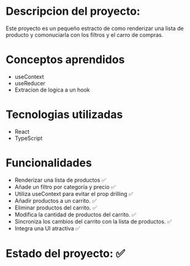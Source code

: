 # Descripcion del proyecto:
Este proyecto es un pequeño estracto de como renderizar una lista de producto y comonuciarla con los filtros y el carro de compras.

# Conceptos aprendidos
- useContext
- useReducer
- Extracion de logica a un hook

# Tecnologias utilizadas
- React
- TypeScript

# Funcionalidades
- Renderizar una lista de productos ✅
- Añade un filtro por categoría y precio ✅
- Utiliza useContext para evitar el prop drilling ✅ 
- Añadir productos a un carrito. ✅
- Eliminar productos del carrito. ✅
- Modifica la cantidad de productos del carrito. ✅
- Sincroniza los cambios del carrito con la lista de productos. ✅
- Integra una UI atractiva ✅

# Estado del proyecto: ✅
